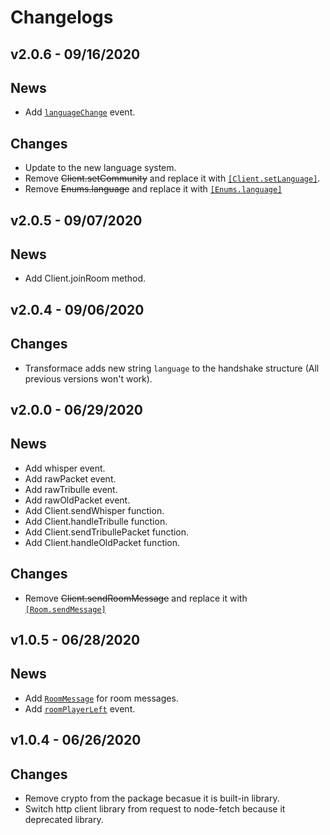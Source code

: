 # Changelogs

## v2.0.6 - 09/16/2020

## News
- Add [`languageChange`](docs/Client.md#languagechange) event.

## Changes
- Update to the new language system.
- Remove ~~Client.setCommunity~~ and replace it with [`[Client.setLanguage]`](docs/Client.md#clientsetlanguage).
- Remove ~~Enums.language~~ and replace it with [`[Enums.language]`](docs/Enums.md#language)

## v2.0.5 - 09/07/2020

## News
- Add Client.joinRoom method.

## v2.0.4 - 09/06/2020

## Changes
- Transformace adds new string `language` to the handshake structure (All previous versions won't work).

## v2.0.0 - 06/29/2020

## News
- Add whisper event.
- Add rawPacket event.
- Add rawTribulle event.
- Add rawOldPacket event.
- Add Client.sendWhisper function.
- Add Client.handleTribulle function.
- Add Client.sendTribullePacket function.
- Add Client.handleOldPacket function.

## Changes
- Remove ~~Client.sendRoomMessage~~ and replace it with [`[Room.sendMessage]`](docs/Room.md#roomsendmessagemessage)

## v1.0.5 - 06/28/2020

## News
- Add [`RoomMessage`](docs/RoomMessage.md) for room messages.
- Add [`roomPlayerLeft`](docs/Client.md#roomplayerleft) event.

## v1.0.4 - 06/26/2020

## Changes
- Remove crypto from the package becasue it is built-in library.
- Switch http client library from request to node-fetch because it deprecated library.

